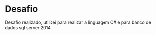 # Desafio
Desafio realizado, utilizei para realizar a linguagem C# e para banco de dados sql server 2014
